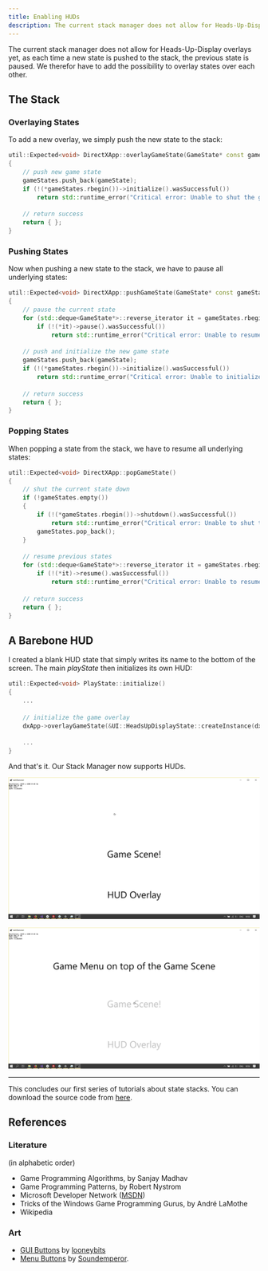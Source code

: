 ```yaml
---
title: Enabling HUDs
description: The current stack manager does not allow for Heads-Up-Display overlays yet, as each time a new state is pushed to the stack, the previous state is paused. We therefor have to add the possibilty to overlay states over each other.
---
```


The current stack manager does not allow for Heads-Up-Display overlays yet, as each time a new state is pushed to the
stack, the previous state is paused. We therefor have to add the possibility to overlay states over each other.

## The Stack

### Overlaying States

To add a new overlay, we simply push the new state to the stack:

```cpp
util::Expected<void> DirectXApp::overlayGameState(GameState* const gameState)
{
	// push new game state
	gameStates.push_back(gameState);
	if (!(*gameStates.rbegin())->initialize().wasSuccessful())
		return std::runtime_error("Critical error: Unable to shut the game state down!");

	// return success
	return { };
}
```

### Pushing States

Now when pushing a new state to the stack, we have to pause all underlying states:

```cpp
util::Expected<void> DirectXApp::pushGameState(GameState* const gameState)
{
	// pause the current state
	for (std::deque<GameState*>::reverse_iterator it = gameStates.rbegin(); it != gameStates.rend(); it++)
		if (!(*it)->pause().wasSuccessful())
			return std::runtime_error("Critical error: Unable to resume the game state");

	// push and initialize the new game state
	gameStates.push_back(gameState);
	if (!(*gameStates.rbegin())->initialize().wasSuccessful())
		return std::runtime_error("Critical error: Unable to initialize the game state!");

	// return success
	return { };
}
```

### Popping States

When popping a state from the stack, we have to resume all underlying states:

```cpp
util::Expected<void> DirectXApp::popGameState()
{
	// shut the current state down
	if (!gameStates.empty()) 
	{
		if (!(*gameStates.rbegin())->shutdown().wasSuccessful())
			return std::runtime_error("Critical error: Unable to shut the game state down!");
		gameStates.pop_back();
	}

	// resume previous states
	for (std::deque<GameState*>::reverse_iterator it = gameStates.rbegin(); it != gameStates.rend(); it++)
		if (!(*it)->resume().wasSuccessful())
			return std::runtime_error("Critical error: Unable to resume the game state");

	// return success
	return { };
}
```

## A Barebone HUD

I created a blank HUD state that simply writes its name to the bottom of the screen. The main *playState* then
initializes its own HUD:

```cpp
util::Expected<void> PlayState::initialize()
{
    ...
    
    // initialize the game overlay
	dxApp->overlayGameState(&UI::HeadsUpDisplayState::createInstance(dxApp, L"HUD"));

	...
}
```

And that's it. Our Stack Manager now supports HUDs.

![HUD](../../../../../assets/gamedev/interface/hud1.webp)

![HUD2](../../../../../assets/gamedev/interface/hud2.webp)

---

This concludes our first series of tutorials about state stacks. You can download the source code
from [here](https://filedn.eu/ltgnTcOBnsYpGSo6BiuFrPL/Game%20Programming/Flatland/Interface/overlay.7z).

## References

### Literature
(in alphabetic order)
* Game Programming Algorithms, by Sanjay Madhav
* Game Programming Patterns, by Robert Nystrom
* Microsoft Developer Network ([MSDN](https://msdn.microsoft.com/en-us/library/windows/desktop/ee663274(v=vs.85)))
* Tricks of the Windows Game Programming Gurus, by André LaMothe
* Wikipedia

### Art
* [GUI Buttons](https://opengameart.org/content/gui-buttons-vol1)
  by [looneybits](https://opengameart.org/users/looneybits)
* [Menu Buttons](https://opengameart.org/content/buttons-with-hover)
  by [Soundemperor](https://opengameart.org/users/soundemperor).